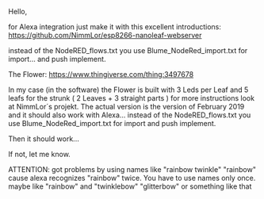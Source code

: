 Hello,

for Alexa integration just make it with this excellent introductions: https://github.com/NimmLor/esp8266-nanoleaf-webserver

instead of the NodeRED_flows.txt you use Blume_NodeRed_import.txt for import... 
and push implement.

 
The Flower: https://www.thingiverse.com/thing:3497678

In my case (in the software) the Flower is built with 3 Leds per Leaf and 5 leafs for the strunk ( 2 Leaves + 3 straight parts )
for more instructions look at NimmLor´s projekt.
The actual version is the version of February 2019 and it should also work with Alexa...
instead of the NodeRED_flows.txt you use Blume_NodeRed_import.txt for import and push implement.

Then it should work...

If  not, let me know.

ATTENTION: got problems by using names like "rainbow twinkle" "rainbow" cause alexa recognizes "rainbow" twice. You have to use names only once. maybe like "rainbow" and "twinklebow" "glitterbow"  or something like that
